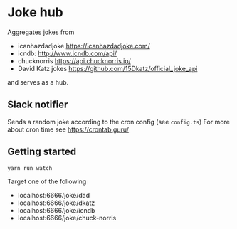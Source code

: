 # Joke hub
Aggregates jokes from

- icanhazdadjoke https://icanhazdadjoke.com/
- icndb: http://www.icndb.com/api/
- chucknorris https://api.chucknorris.io/
- David Katz jokes https://github.com/15Dkatz/official_joke_api

and serves as a hub.

## Slack notifier
Sends a random joke according to the cron config (see `config.ts`)
For more about cron time see https://crontab.guru/

## Getting started
`yarn run watch`

Target one of the following 
- localhost:6666/joke/dad
- localhost:6666/joke/dkatz
- localhost:6666/joke/icndb
- localhost:6666/joke/chuck-norris

